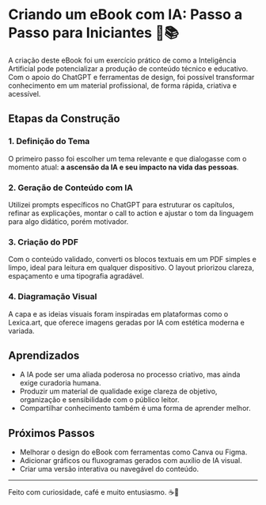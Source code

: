 # Criando um eBook com IA: Passo a Passo para Iniciantes 🧠📚

A criação deste eBook foi um exercício prático de como a Inteligência Artificial pode potencializar a produção de conteúdo técnico e educativo. Com o apoio do ChatGPT e ferramentas de design, foi possível transformar conhecimento em um material profissional, de forma rápida, criativa e acessível.

## Etapas da Construção

### 1. Definição do Tema
O primeiro passo foi escolher um tema relevante e que dialogasse com o momento atual: **a ascensão da IA e seu impacto na vida das pessoas**.

### 2. Geração de Conteúdo com IA
Utilizei prompts específicos no ChatGPT para estruturar os capítulos, refinar as explicações, montar o call to action e ajustar o tom da linguagem para algo didático, porém motivador.

### 3. Criação do PDF
Com o conteúdo validado, converti os blocos textuais em um PDF simples e limpo, ideal para leitura em qualquer dispositivo. O layout priorizou clareza, espaçamento e uma tipografia agradável.

### 4. Diagramação Visual
A capa e as ideias visuais foram inspiradas em plataformas como o Lexica.art, que oferece imagens geradas por IA com estética moderna e variada.

## Aprendizados

- A IA pode ser uma aliada poderosa no processo criativo, mas ainda exige curadoria humana.
- Produzir um material de qualidade exige clareza de objetivo, organização e sensibilidade com o público leitor.
- Compartilhar conhecimento também é uma forma de aprender melhor.

## Próximos Passos

- Melhorar o design do eBook com ferramentas como Canva ou Figma.
- Adicionar gráficos ou fluxogramas gerados com auxílio de IA visual.
- Criar uma versão interativa ou navegável do conteúdo.

---

Feito com curiosidade, café e muito entusiasmo. ☕🚀
